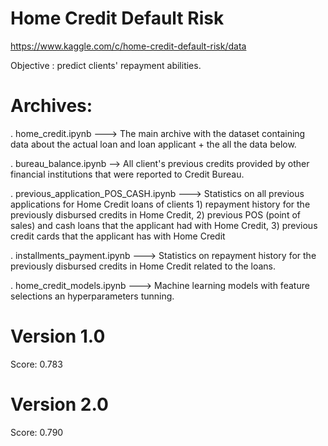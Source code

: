 # Home Credit Default Risk
https://www.kaggle.com/c/home-credit-default-risk/data

Objective : predict clients' repayment abilities.

# Archives:
. home_credit.ipynb ---> The main archive with the dataset containing data about the actual loan and loan applicant + the all the data below.

. bureau_balance.ipynb --> All client's previous credits provided by other financial institutions that were reported to Credit Bureau.

. previous_application_POS_CASH.ipynb ---> Statistics on all previous applications for Home Credit loans of clients 1) repayment history for the previously disbursed credits in Home Credit, 2) previous POS (point of sales) and cash loans that the applicant had with Home Credit, 3) previous credit cards that the applicant has with Home Credit

. installments_payment.ipynb ---> Statistics on repayment history for the previously disbursed credits in Home Credit related to the loans.

. home_credit_models.ipynb ---> Machine learning models with feature selections an hyperparameters tunning.

# Version 1.0
Score: 0.783

# Version 2.0
Score: 0.790
